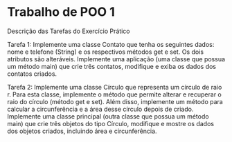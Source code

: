 # Trabalho de POO 1

Descrição das Tarefas do Exercício Prático
  
  Tarefa 1: Implemente uma classe Contato que tenha os seguintes dados: nome e telefone
(String) e os respectivos métodos get e set. Os dois atributos são alteráveis. Implemente uma
aplicação (uma classe que possua um método main) que crie três contatos, modifique e exiba
os dados dos contatos criados.

  Tarefa 2: Implemente uma classe Círculo que representa um círculo de raio r. Para esta classe,
implemente o método que permite alterar e recuperar o raio do círculo (método get e set).
Além disso, implemente um método para calcular a circunferência e a área desse círculo
depois de criado. Implemente uma classe principal (outra classe que possua um método main)
que crie três objetos do tipo Círculo, modifique e mostre os dados dos objetos criados,
incluindo área e circunferência.
